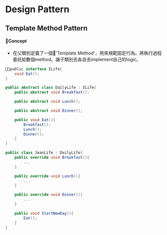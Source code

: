# Design Pattern
## Template Method Pattern
#### Concept
- 在父類別定義了一個'Template Method'，用來規範固定行為。將執行過程委託給數個method。讓子類別去各自去implement自己的logic。

```csharp
public interface ILife{
    void Eat();
}

public abstract class DailyLife : ILife{
    public abstract void Breakfast();

    public abstract void Lunch();

    public abstract void Dinner();

    public void Eat(){
        Breakfast();
        Lunch();
        Dinner();
    }
}

public class JeanLife : DailyLife{
    public override void Breakfast(){
        ...
    }

    public override void Lunch(){
        ...
    }

    public override void Dinner(){
        ...
    }

    public void StartNewDay(){
        Eat();
    }
}

```
